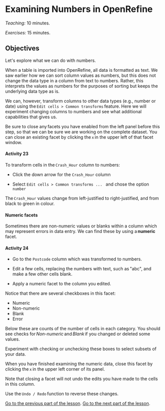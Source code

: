 # Examining Numbers in OpenRefine

*Teaching:* 10 minutes.

*Exercises:* 15 minutes.

## Objectives

Let's explore what we can do with numbers.

When a table is imported into OpenRefine, all data is formatted as text. We saw earlier how we can sort column values as numbers, but this does not change the data type in a column from text to numbers. Rather, this interprets the values as numbers for the purposes of sorting but keeps the underlying data type as is.

We can, however, transform columns to other data types (e.g., number or date) using the `Edit cells > Common transforms` feature. Here we will experiment changing columns to numbers and see what additional capabilities that gives us.

Be sure to close any facets you have enabled from the left panel before this step, so that we can be sure we are working on the complete dataset. You can close an existing facet by clicking the `x` in the upper left of that facet window.

#### Activity 23

To transform cells in the `Crash_Hour` column to numbers:

- Click the down arrow for the `Crash_Hour` column

- Select `Edit cells > Common transforms ... ` and chose the option `number`

The `Crash_Hour` values change from left-justified to right-justified, and from black to green in colour.

#### Numeric facets

Sometimes there are non-numeric values or blanks within a column which may represent errors in data entry. We can find these by using a **numeric** facet.

#### Activity 24

- Go to the `Postcode` column which was transformed to numbers.

- Edit a few cells, replacing the numbers with text, such as "abc", and make a few other cells blank.

- Apply a numeric facet to the column you edited.

Notice that there are several checkboxes in this facet: 

- Numeric
- Non-numeric
- Blank
- Error 

Below these are counts of the number of cells in each category. You should see checks for *Non-numeric* and *Blank* if you changed or deleted some values.

Experiment with checking or unchecking these boxes to select subsets of your data.

When you have finished examining the numeric data, close this facet by clicking the `x` in the upper left corner of its panel.

Note that closing a facet will not undo the edits you have made to the cells in this column.

Use the `Undo / Redo` function to reverse these changes.


[Go to the previous part of the lesson](data-wrangling-intro-for-hass-6.md).
[Go to the next part of the lesson](data-wrangling-intro-for-hass-8.md).
